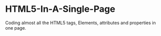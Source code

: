 # HTML5-In-A-Single-Page

Coding almost all the HTML5 tags, Elements, attributes and properties in one page. 
